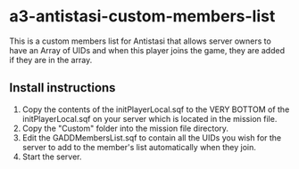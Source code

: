 # a3-antistasi-custom-members-list
This is a custom members list for Antistasi that allows server owners to have an Array of UIDs and when this player joins the game, they are added if they are in the array.

## Install instructions
1. Copy the contents of the initPlayerLocal.sqf to the VERY BOTTOM of the initPlayerLocal.sqf on your server which is located in the mission file.
2. Copy the "Custom" folder into the mission file directory.
3. Edit the GADDMembersList.sqf to contain all the UIDs you wish for the server to add to the member's list automatically when they join.
4. Start the server.
